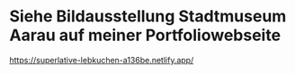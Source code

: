 # Siehe Bildausstellung Stadtmuseum Aarau auf meiner Portfoliowebseite
https://superlative-lebkuchen-a136be.netlify.app/
